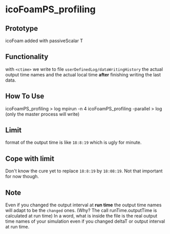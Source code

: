 # icoFoamPS_profiling

## Prototype
icoFoam added with passiveScalar T

## Functionality
with `<ctime>` we write to file `userDefinedLog/dataWritingHistory` the actual output time names and the actual local time **after** finishing writing the last data.

## How To Use
icoFoamPS_profiling > log
mpirun -n 4 icoFoamPS_profiling -parallel > log (only the master process will write)

## Limit
format of the output time is like `18:8:19` which is ugly for minute.

## Cope with limit
Don't know the cure yet to replace `18:8:19` by `18:08:19`. Not that important for now though.

## Note
Even if you changed the output interval at **run time** the output time names will adapt to be the `changed` ones. (Why? The call runTime.outputTime is calculated at run time) In a word, what is inside the file is the real output time names of your simulation even if you changed deltaT or output interval at run time.
